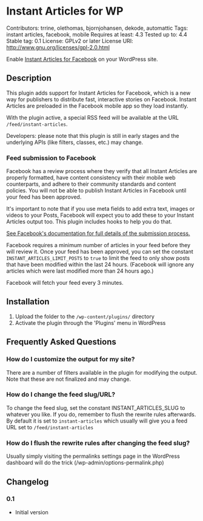 # Instant Articles for WP
Contributors: trrine, olethomas, bjornjohansen, dekode, automattic
Tags: instant articles, facebook, mobile
Requires at least: 4.3
Tested up to: 4.4
Stable tag: 0.1
License: GPLv2 or later
License URI: http://www.gnu.org/licenses/gpl-2.0.html

Enable [Instant Articles for Facebook](https://developers.facebook.com/docs/instant-articles) on your WordPress site.

## Description

This plugin adds support for Instant Articles for Facebook, which is a new way for publishers to distribute fast, interactive stories on Facebook. Instant Articles are preloaded in the Facebook mobile app so they load instantly.

With the plugin active, a special RSS feed will be available at the URL `/feed/instant-articles`.

Developers: please note that this plugin is still in early stages and the underlying APIs (like filters, classes, etc.) may change.

### Feed submission to Facebook

Facebook has a review process where they verify that all Instant Articles are properly formatted, have content consistency with their mobile web counterparts, and adhere to their community standards and content policies. You will not be able to publish Instant Articles in Facebook until your feed has been approved.

It's important to note that if you use meta fields to add extra text, images or videos to your Posts, Facebook will expect you to add these to your Instant Articles output too. This plugin includes hooks to help you do that.

[See Facebook's documentation for full details of the submission process.](https://developers.facebook.com/docs/instant-articles)

Facebook requires a minimum number of articles in your feed before they will review it. Once your feed has been approved, you can set the constant `INSTANT_ARTICLES_LIMIT_POSTS` to `true` to limit the feed to only show posts that have been modified within the last 24 hours. (Facebook will ignore any articles which were last modified more than 24 hours ago.)

Facebook will fetch your feed every 3 minutes.

## Installation

1. Upload the folder to the `/wp-content/plugins/` directory
1. Activate the plugin through the 'Plugins' menu in WordPress

## Frequently Asked Questions

### How do I customize the output for my site?

There are a number of filters available in the plugin for modifying the output. Note that these are not finalized and may change.

### How do I change the feed slug/URL?

To change the feed slug, set the constant INSTANT_ARTICLES_SLUG to whatever you like. If you do, remember to flush the rewrite rules afterwards.
By default it is set to `instant-articles` which usually will give you a feed URL set to `/feed/instant-articles`

### How do I flush the rewrite rules after changing the feed slug?

Usually simply visiting the permalinks settings page in the WordPress dashboard will do the trick (/wp-admin/options-permalink.php)

## Changelog

### 0.1
* Initial version

